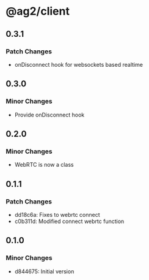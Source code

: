 # @ag2/client

## 0.3.1

### Patch Changes

- onDisconnect hook for websockets based realtime

## 0.3.0

### Minor Changes

- Provide onDisconnect hook

## 0.2.0

### Minor Changes

- WebRTC is now a class

## 0.1.1

### Patch Changes

- dd18c6a: Fixes to webrtc connect
- c0b311d: Modified connect webrtc function

## 0.1.0

### Minor Changes

- d844675: Initial version
